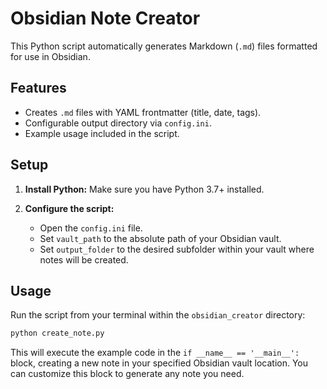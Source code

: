 # Obsidian Note Creator

This Python script automatically generates Markdown (`.md`) files formatted for use in Obsidian.

## Features

- Creates `.md` files with YAML frontmatter (title, date, tags).
- Configurable output directory via `config.ini`.
- Example usage included in the script.

## Setup

1.  **Install Python:** Make sure you have Python 3.7+ installed.

2.  **Configure the script:**
    - Open the `config.ini` file.
    - Set `vault_path` to the absolute path of your Obsidian vault.
    - Set `output_folder` to the desired subfolder within your vault where notes will be created.

## Usage

Run the script from your terminal within the `obsidian_creator` directory:

```bash
python create_note.py
```

This will execute the example code in the `if __name__ == '__main__':` block, creating a new note in your specified Obsidian vault location. You can customize this block to generate any note you need.